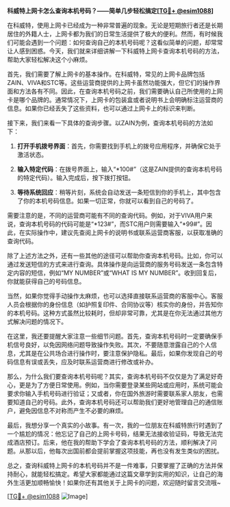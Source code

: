 **科威特上网卡怎么查询本机号码？——简单几步轻松搞定[[TG💪+ @esim1088](https://t.me/s/esim1088)]**

在科威特，使用上网卡已经成为一种非常普遍的现象。无论是短期旅行者还是长期居住的外籍人士，上网卡都为我们的日常生活提供了极大的便利。然而，有时候我们可能会遇到一个问题：如何查询自己的本机号码呢？这看似简单的问题，却常常让人感到困惑。今天，我们就来详细讲解一下科威特上网卡查询本机号码的方法，帮助大家轻松解决这个小麻烦。

首先，我们需要了解上网卡的基本操作。在科威特，常见的上网卡品牌包括ZAIN、VIVA和STC等。这些运营商提供的上网卡虽然功能强大，但它们的操作界面和方法各有不同。因此，在查询本机号码之前，我们需要确认自己所使用的上网卡是哪个品牌的。通常情况下，上网卡的包装盒或者说明书上会明确标注运营商的信息。如果你已经丢失了这些资料，也可以通过上网卡上的标识来判断。

接下来，我们来看一下具体的查询步骤。以ZAIN为例，查询本机号码的方法如下：

1. **打开手机拨号界面**：首先，你需要找到手机上的拨号应用程序，并确保它处于激活状态。
   
2. **输入特定代码**：在拨号界面上，输入“*100#”（这是ZAIN提供的查询本机号码的特定代码）。输入完成后，按下拨打按钮。

3. **等待系统回应**：稍等片刻，系统会自动发送一条短信到你的手机上，其中包含了你的本机号码信息。如果一切正常，你就可以看到自己的号码了。

需要注意的是，不同的运营商可能有不同的查询代码。例如，对于VIVA用户来说，查询本机号码的代码可能是“*123#”，而STC用户则需要输入“*99#”。因此，在实际操作中，建议先查阅上网卡的说明书或联系运营商客服，以获取准确的查询代码。

除了上述方法之外，还有一些其他的途径可以帮助你查询本机号码。比如，你可以通过发送短信的方式来进行查询。具体操作是向运营商的服务号码发送一条包含特定内容的短信，例如“MY NUMBER”或“WHAT IS MY NUMBER”。收到回复后，你就能获得自己的号码信息。

当然，如果你觉得手动操作太麻烦，也可以选择直接联系运营商的客服中心。客服人员会根据你的身份信息（如护照复印件、合同协议等）核实你的身份，并告知你的本机号码。这种方式虽然比较耗时，但却非常可靠，尤其是在你无法通过其他方式解决问题的情况下。

在这里，我还要提醒大家注意一些细节问题。首先，查询本机号码时一定要确保手机信号良好，以免因网络问题导致操作失败。其次，不要随意泄露自己的个人信息，尤其是在公共场合进行操作时，要注意保护隐私。最后，如果你发现自己的号码信息有误或丢失，应及时联系运营商进行修改或补办。

那么，为什么我们要查询本机号码呢？其实，查询本机号码不仅仅是为了满足好奇心，更是为了方便日常使用。例如，当你需要登录某些网站或应用时，系统可能会要求你输入手机号码进行验证；又或者，你在国外旅游时需要联系家人朋友，也需要知道自己的号码。此外，查询本机号码还可以帮助我们更好地管理自己的通信账户，避免因信息不对称而产生不必要的麻烦。

最后，我想分享一个真实的小故事。有一次，我的一位朋友在科威特旅行时遇到了一个尴尬的情况：他忘记了自己的上网卡号码，结果无法接收验证码，导致无法完成酒店预订。后来，他在我的帮助下学会了查询本机号码的方法，顺利解决了问题。从那以后，他每次出国前都会提前掌握这项技能，再也没有发生类似的困扰。

总之，查询科威特上网卡的本机号码并不是一件难事，只要掌握了正确的方法并保持耐心，就能轻松搞定。希望大家都能通过这篇文章学到实用的知识，让自己的海外生活更加顺畅愉快！如果你还有其他关于上网卡的问题，欢迎随时留言交流哦~

[[TG💪+ @esim1088](https://t.me/s/esim1088) ![Image](https://i.postimg.cc/4NQfJmqS/Snipaste-2025-05-13-00-14-12.png)]